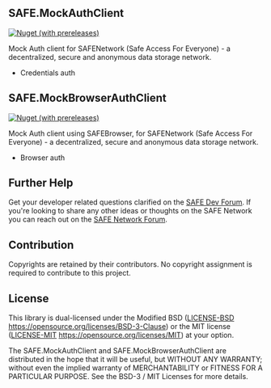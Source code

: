 ## SAFE.MockAuthClient

[![Nuget (with prereleases)](https://img.shields.io/nuget/vpre/SAFE.MockAuthClient.svg)](https://www.nuget.org/packages/SAFE.MockAuthClient)

Mock Auth client for SAFENetwork (Safe Access For Everyone) - a decentralized, secure and anonymous data storage network.

- Credentials auth

## SAFE.MockBrowserAuthClient

[![Nuget (with prereleases)](https://img.shields.io/nuget/vpre/SAFE.MockBrowserAuthClient.svg)](https://www.nuget.org/packages/SAFE.MockBrowserAuthClient)

Mock Auth client using SAFEBrowser, for SAFENetwork (Safe Access For Everyone) - a decentralized, secure and anonymous data storage network.

- Browser auth

## Further Help

Get your developer related questions clarified on the [SAFE Dev Forum](https://forum.safedev.org/). If you're looking to share any other ideas or thoughts on the SAFE Network you can reach out on the [SAFE Network Forum](https://safenetforum.org/).


## Contribution

Copyrights are retained by their contributors. No copyright assignment is required to contribute to this project.


## License

This library is dual-licensed under the Modified BSD ([LICENSE-BSD](LICENSE-BSD) https://opensource.org/licenses/BSD-3-Clause) or the MIT license ([LICENSE-MIT](LICENSE-MIT) https://opensource.org/licenses/MIT) at your option.

The SAFE.MockAuthClient and SAFE.MockBrowserAuthClient are distributed in the hope that it will be useful, but WITHOUT ANY WARRANTY; without even the implied warranty of MERCHANTABILITY or FITNESS FOR A PARTICULAR PURPOSE. See the BSD-3 / MIT Licenses for more details.
